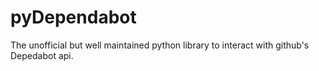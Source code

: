 # pyDependabot
The unofficial but well maintained python library to interact with github's Depedabot api.
